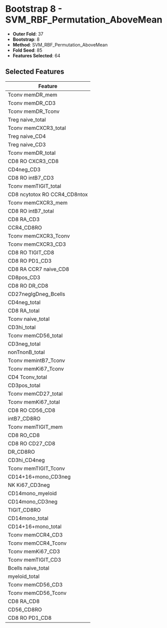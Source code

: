 # Bootstrap 8 - SVM_RBF_Permutation_AboveMean

- **Outer Fold**: 37
- **Bootstrap**: 8
- **Method**: SVM_RBF_Permutation_AboveMean
- **Fold Seed**: 85
- **Features Selected**: 64

## Selected Features

| Feature |
|---------|
| Tconv memDR_mem |
| Tconv memDR_CD3 |
| Tconv memDR_Tconv |
| Treg naive_total |
| Tconv memCXCR3_total |
| Treg naive_CD4 |
| Treg naive_CD3 |
| Tconv memDR_total |
| CD8 RO CXCR3_CD8 |
| CD4neg_CD3 |
| CD8 RO intB7_CD3 |
| Tconv memTIGIT_total |
| CD8 ncytotox RO CCR4_CD8ntox |
| Tconv memCXCR3_mem |
| CD8 RO intB7_total |
| CD8 RA_CD3 |
| CCR4_CD8RO |
| Tconv memCXCR3_Tconv |
| Tconv memCXCR3_CD3 |
| CD8 RO TIGIT_CD8 |
| CD8 RO PD1_CD3 |
| CD8 RA CCR7 naive_CD8 |
| CD8pos_CD3 |
| CD8 RO DR_CD8 |
| CD27negIgDneg_Bcells |
| CD4neg_total |
| CD8 RA_total |
| Tconv naive_total |
| CD3hi_total |
| Tconv memCD56_total |
| CD3neg_total |
| nonTnonB_total |
| Tconv memintB7_Tconv |
| Tconv memKi67_Tconv |
| CD4 Tconv_total |
| CD3pos_total |
| Tconv memCD27_total |
| Tconv memKi67_total |
| CD8 RO CD56_CD8 |
| intB7_CD8RO |
| Tconv memTIGIT_mem |
| CD8 RO_CD8 |
| CD8 RO CD27_CD8 |
| DR_CD8RO |
| CD3hi_CD4neg |
| Tconv memTIGIT_Tconv |
| CD14+16+mono_CD3neg |
| NK Ki67_CD3neg |
| CD14mono_myeloid |
| CD14mono_CD3neg |
| TIGIT_CD8RO |
| CD14mono_total |
| CD14+16+mono_total |
| Tconv memCCR4_CD3 |
| Tconv memCCR4_Tconv |
| Tconv memKi67_CD3 |
| Tconv memTIGIT_CD3 |
| Bcells naive_total |
| myeloid_total |
| Tconv memCD56_CD3 |
| Tconv memCD56_Tconv |
| CD8 RA_CD8 |
| CD56_CD8RO |
| CD8 RO PD1_CD8 |
